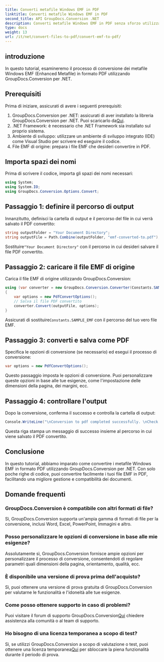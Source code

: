 ```yaml
---
title: Converti metafile Windows EMF in PDF
linktitle: Converti metafile Windows EMF in PDF
second_title: API GroupDocs.Conversion .NET
description: Converti metafile Windows EMF in PDF senza sforzo utilizzando GroupDocs.Conversion per .NET. Integra e personalizza facilmente le opzioni di conversione.
type: docs
weight: 13
url: /it/net/convert-files-to-pdf/convert-emf-to-pdf/
---
```

## introduzione
In questo tutorial, esamineremo il processo di conversione dei metafile Windows EMF (Enhanced Metafile) in formato PDF utilizzando GroupDocs.Conversion per .NET.
## Prerequisiti
Prima di iniziare, assicurati di avere i seguenti prerequisiti:
1.  GroupDocs.Conversion per .NET: assicurati di aver installato la libreria GroupDocs.Conversion per .NET. Puoi scaricarlo da[Qui](https://releases.groupdocs.com/conversion/net/).
2. .NET Framework: è necessario che .NET Framework sia installato sul proprio sistema.
3. Ambiente di sviluppo: utilizzare un ambiente di sviluppo integrato (IDE) come Visual Studio per scrivere ed eseguire il codice.
4. File EMF di origine: prepara i file EMF che desideri convertire in PDF.

## Importa spazi dei nomi
Prima di scrivere il codice, importa gli spazi dei nomi necessari:
```csharp
using System;
using System.IO;
using GroupDocs.Conversion.Options.Convert;
```
## Passaggio 1: definire il percorso di output
Innanzitutto, definisci la cartella di output e il percorso del file in cui verrà salvato il PDF convertito:
```csharp
string outputFolder = "Your Document Directory";
string outputFile = Path.Combine(outputFolder, "emf-converted-to.pdf");
```
 Sostituire`"Your Document Directory"` con il percorso in cui desideri salvare il file PDF convertito.
## Passaggio 2: caricare il file EMF di origine
Carica il file EMF di origine utilizzando GroupDocs.Conversion:
```csharp
using (var converter = new GroupDocs.Conversion.Converter(Constants.SAMPLE_EMF))
{
    var options = new PdfConvertOptions();
    // Salva il file PDF convertito
    converter.Convert(outputFile, options);
}
```
Assicurati di sostituire`Constants.SAMPLE_EMF` con il percorso del tuo vero file EMF.
## Passaggio 3: converti e salva come PDF
Specifica le opzioni di conversione (se necessario) ed esegui il processo di conversione:
```csharp
var options = new PdfConvertOptions();
```
Questo passaggio imposta le opzioni di conversione. Puoi personalizzare queste opzioni in base alle tue esigenze, come l'impostazione delle dimensioni della pagina, dei margini, ecc.
## Passaggio 4: controllare l'output
Dopo la conversione, conferma il successo e controlla la cartella di output:
```csharp
Console.WriteLine("\nConversion to pdf completed successfully. \nCheck output in {0}", outputFolder);
```
Questa riga stampa un messaggio di successo insieme al percorso in cui viene salvato il PDF convertito.

## Conclusione
In questo tutorial, abbiamo imparato come convertire i metafile Windows EMF in formato PDF utilizzando GroupDocs.Conversion per .NET. Con solo poche righe di codice, puoi convertire facilmente i tuoi file EMF in PDF, facilitando una migliore gestione e compatibilità dei documenti.
## Domande frequenti
### GroupDocs.Conversion è compatibile con altri formati di file?
Sì, GroupDocs.Conversion supporta un'ampia gamma di formati di file per la conversione, inclusi Word, Excel, PowerPoint, Immagini e altro.
### Posso personalizzare le opzioni di conversione in base alle mie esigenze?
Assolutamente sì, GroupDocs.Conversion fornisce ampie opzioni per personalizzare il processo di conversione, consentendoti di regolare parametri quali dimensioni della pagina, orientamento, qualità, ecc.
### È disponibile una versione di prova prima dell'acquisto?
Sì, puoi ottenere una versione di prova gratuita di GroupDocs.Conversion per valutarne le funzionalità e l'idoneità alle tue esigenze.
### Come posso ottenere supporto in caso di problemi?
 Puoi visitare il forum di supporto GroupDocs.Conversion[Qui](https://forum.groupdocs.com/c/conversion/11) chiedere assistenza alla comunità o al team di supporto.
### Ho bisogno di una licenza temporanea a scopo di test?
 Sì, se utilizzi GroupDocs.Conversion a scopo di valutazione o test, puoi ottenere una licenza temporanea[Qui](https://purchase.groupdocs.com/temporary-license/) per sbloccare la piena funzionalità durante il periodo di prova.